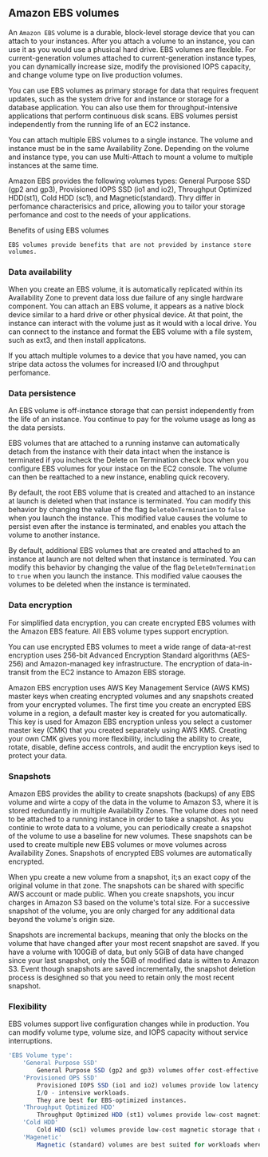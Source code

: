 ## Amazon EBS volumes

An `Amazon EBS` volume is a durable, block-level storage device that you can attach to your instances. After you attach a volume to an instance, you can use it as you would use a phusical hard drive. EBS volumes are flexible. For current-generation volumes attached to current-generation instance types, you can dynamically increase size, modify the provisioned IOPS capacity, and change volume type on live production volumes.

You can use EBS volumes as primary storage for data that requires frequent updates, such as the system drive for and instance or storage for a database application. You can also use them for throughput-intensive applications that perform continuous disk scans. EBS volumes persist independently from the running life of an EC2 instance.

You can attach multiple EBS volumes to a single instance. The volume and instance must be in the same Availability Zone. Depending on the volume and instance type, you can use Multi-Attach to mount a volume to multiple instances at the same time.

Amazon EBS provides the following volumes types: General Purpose SSD (gp2 and gp3), Provisioned IOPS SSD (io1 and io2), Throughput Optimized HDD(st1), Cold HDD (sc1), and Magnetic(standard). Thry differ in perfomance characterisics and price, allowing you to tailor your storage perfomance and cost to the needs of your applications.

Benefits of using EBS volumes

```
EBS volumes provide benefits that are not provided by instance store volumes.
```

### Data availability

When you create an EBS volume, it is automatically replicated within its Availability Zone to prevent data loss due failure of any single hardware component. You can attach an EBS volume, it appears as a native block device similar to a hard drive or other physical device. At that point, the instance can interact with the volume just as it would with a local drive. You can connect to the instance and format the EBS volume with a file system, such as ext3, and then install applicatons.

If you attach multiple volumes to a device that you have named, you can stripe data actoss the volumes for increased I/O and throughput perfomance.

### Data persistence

An EBS volume is off-instance storage that can persist independently from the life of an instance. You continue to pay for the volume usage as long as the data persists.

EBS volumes that are attached to a running instanve can automatically detach from the instance with their data intact when the instance is terminated if you incheck the Delete on Termination check box when you configure EBS volumes for your instace on the EC2 console. The volume can then be reattached to a new instance, enabling quick recovery. 

By default, the root EBS volume that is created and attached to an instance at launch is deleted when that instance is terminated. You can modify this behavior by changing the value of the flag `DeleteOnTermination` to `false` when you launch the instance. This modified value causes the volume to persist even after the instance is terminated, and enables you attach the volume to another instance.

By default, additional EBS volumes that are created and attached to an instance at launch are not delted when that instance is terminated. You can modify this behavior by changing the value of the flag `DeleteOnTermination` to `true` when you launch the instance. This modified value caouses the volumes to be deleted when the instance is terminated.

### Data encryption

For simplified data encryption, you can create encrypted EBS volumes with the Amazon EBS feature. All EBS volume types support encryption. 

You can use encrypted EBS volumes to meet a wide range of data-at-rest encryption uses 256-bit Advanced Encryption Standard algorithms (AES-256) and Amazon-managed key infrastructure. The encryption of data-in-transit from the EC2 instance to Amazon EBS storage.

Amazon EBS encryption uses AWS Key Management Service (AWS KMS) master keys when creating encrypted volumes and any snapshots created from your encrypted volumes. The first time you create an encrypted EBS volume in a region, a default master key is created for you automatically. This key is used for Amazon EBS encryption unless you select a customer master key (CMK) that you created separately using AWS KMS. Creating your own CMK gives you more flexibility, including the ability to create, rotate, disable, define access controls, and audit the encryption keys ised to protect your data.

### Snapshots

Amazon EBS provides the ability to create snapshots (backups) of any EBS volume and wirte a copy of the data in the volume to Amazon S3, where it is stored redundantly in multiple Availability Zones. The volume does not need to be attached to a running instance in order to take a snapshot. As you continie to wrote data to a volume, you can periodically create a snapshot of the volume to use a baseline for new volumes. These snapshots can be used to create multiple new EBS volumes or move volumes across Availability Zones. Snapshots of encrypted EBS volumes are automatically encrypted.

When ypu create a new volume from a snapshot, it;s an exact copy of the original volume in that zone. The snapshots can be shared with specific AWS account or made public. When you create snapshots, you incur charges in Amazon S3 based on the volume's total size. For a successive snapshot of the volume, you are only charged for any additional data beyond the volume's origin size.

Snapshots are incremental backups, meaning that only the blocks on the volume that have changed after your most recent snapshot are saved. If you have a volume with 100GiB of data, but only 5GiB of data have changed since your last snapshot, only the 5GiB of modified data is witten to Amazon S3. Event though snapshots are saved incrementally, the snapshot deletion process is desighned so that you need to retain only the most recent snapshot.

### Flexibility

EBS volumes support live configuration changes while in production. You can modify volume type, volume size, and IOPS capacity without service interruptions.

```r
'EBS Volume type':
    'General Purpose SSD'
        General Purpose SSD (gp2 and gp3) volumes offer cost-effective storage that is ideal for a broad range of workloads.
    'Provisioned OPS SSD'
        Provisioned IOPS SSD (io1 and io2) volumes provide low latency and are designed to meet the needs of 
        I/O - intensive workloads. 
        They are best for EBS-optimized instances.
    'Throughput Optimized HDD'
        Throughput Optimized HDD (st1) volumes provide low-cost magnetic storage that is a good fit for large, sequential workloads.
    'Cold HDD'
        Cold HDD (sc1) volumes provide low-cost magnetic storage that offers lower throughput than st1. sc1 is a good fit for large, sequential cold-data workloads that require infrequent access to data.
    'Magenetic'
        Magnetic (standard) volumes are best suited for workloads where data is accessed infrequently.
```